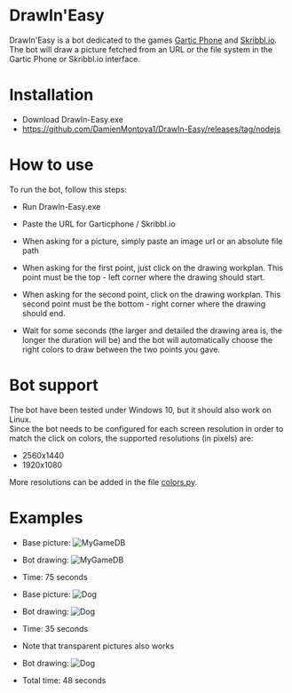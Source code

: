 # DrawIn'Easy

DrawIn'Easy is a bot dedicated to the games [Gartic Phone](https://garticphone.com/) and [Skribbl.io](https://skribbl.io/). 
The bot will draw a picture fetched from an URL or the file system in the Gartic Phone or Skribbl.io interface.

# Installation

- Download Drawln-Easy.exe
- https://github.com/DamienMontoya1/DrawIn-Easy/releases/tag/nodejs

# How to use

To run the bot, follow this steps:  
- Run Drawln-Easy.exe
- Paste the URL for Garticphone / Skribbl.io

- When asking for a picture, simply paste an image url or an absolute file path
- When asking for the first point, just click on the drawing workplan. This point must be the top - left corner where the drawing should start.
- When asking for the second point, click on the drawing workplan. This second point must be the bottom - right corner where the drawing should end.
- Wait for some seconds (the larger and detailed the drawing area is, the longer the duration will be) and the bot will automatically choose the right colors to draw between the two points you gave.

# Bot support

The bot have been tested under Windows 10, but it should also work on Linux.  
Since the bot needs to be configured for each screen resolution in order to match the click on colors, the supported resolutions (in pixels) are:
- 2560x1440
- 1920x1080

More resolutions can be added in the file [colors.py](colors.py).

# Examples

- Base picture: ![MyGameDB](https://mygamedb.com/public/images/logo/mygamedb-logo.png)
- Bot drawing: ![MyGameDB](./examples/mygamedb.jpg)
- Time: 75 seconds


- Base picture: ![Dog](./test_pictures/cartoon_dog.jpg)
- Bot drawing: ![Dog](./examples/dog.jpg)
- Time: 35 seconds


- Note that transparent pictures also works
- Bot drawing: ![Dog](./examples/mygamedb_dog.jpg)
- Total time: 48 seconds
